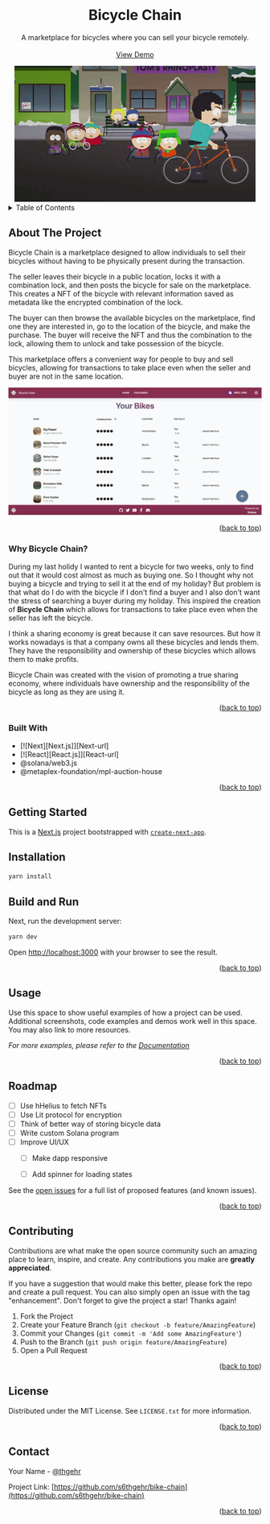 <!-- Improved compatibility of back to top link: See: https://github.com/othneildrew/Best-README-Template/pull/73 -->
<a name="readme-top"></a>
<!--
*** Thanks for checking out the Best-README-Template. If you have a suggestion
*** that would make this better, please fork the repo and create a pull request
*** or simply open an issue with the tag "enhancement".
*** Don't forget to give the project a star!
*** Thanks again! Now go create something AMAZING! :D
-->



<!-- PROJECT SHIELDS -->
<!--
*** I'm using markdown "reference style" links for readability.
*** Reference links are enclosed in brackets [ ] instead of parentheses ( ).
*** See the bottom of this document for the declaration of the reference variables
*** for contributors-url, forks-url, etc. This is an optional, concise syntax you may use.
*** https://www.markdownguide.org/basic-syntax/#reference-style-links
-->


<!-- PROJECT LOGO -->

<br />
<div align="center">
  

  <h1 align="center">Bicycle Chain</h1>

  <p align="center">
    A marketplace for bicycles where you can sell your bicycle remotely.
    <br />
    <br />
    <a href="https://github.com/othneildrew/Best-README-Template">View Demo</a>
  </p>
</div>

<div align="center">
  <img src="/docs/giphy.gif" />
</div>


<!-- TABLE OF CONTENTS -->
<details>
  <summary>Table of Contents</summary>
  <ol>
    <li>
      <a href="#about-the-project">About The Project</a>
      <ul>
        <li><a href="#built-with">Built With</a></li>
      </ul>
    </li>
    <li>
      <a href="#getting-started">Getting Started</a>
      <ul>
        <li><a href="#prerequisites">Prerequisites</a></li>
        <li><a href="#installation">Installation</a></li>
      </ul>
    </li>
    <li><a href="#usage">Usage</a></li>
    <li><a href="#roadmap">Roadmap</a></li>
    <li><a href="#contributing">Contributing</a></li>
    <li><a href="#license">License</a></li>
    <li><a href="#contact">Contact</a></li>
    <li><a href="#acknowledgments">Acknowledgments</a></li>
  </ol>
</details>



<!-- ABOUT THE PROJECT -->
## About The Project


Bicycle Chain is a marketplace designed to allow individuals to sell their bicycles without having to be physically present during the transaction. 

The seller leaves their bicycle in a public location, locks it with a combination lock, and then posts the bicycle for sale on the marketplace. This creates a NFT of the bicycle with relevant information saved as metadata like the encrypted combination of the lock.

The buyer can then browse the available bicycles on the marketplace, find one they are interested in, go to the location of the bicycle, and make the purchase. The buyer will receive the NFT and thus the combination to the lock, allowing them to unlock and take possession of the bicycle.

This marketplace offers a convenient way for people to buy and sell bicycles, allowing for transactions to take place even when the seller and buyer are not in the same location. 

![Bicycle Chain Screenshot](/docs/screenshot.png)


<p align="right">(<a href="#readme-top">back to top</a>)</p>


### Why Bicycle Chain?

During my last holidy I wanted to rent a bicycle for two weeks, only to find out that it would cost almost as much as buying one. So I thought why not buying a bicycle and trying to sell it at the end of my holiday? But problem is that what do I do with the bicycle if I don't find a buyer and I also don't want the stress of searching a buyer during my holiday. This inspired the creation of **Bicycle Chain** which allows for transactions to take place even when the seller has left the bicycle.

I think a sharing economy is great because it can save resources. But how it works nowadays is that a company owns all these bicycles and lends them. They have the responsibility and ownership of these bicycles which allows them to make profits.

Bicycle Chain was created with the vision of promoting a true sharing economy, where individuals have ownership and the responsibility of the bicycle as long as they are using it.


<p align="right">(<a href="#readme-top">back to top</a>)</p>


### Built With

* [![Next][Next.js]][Next-url]
* [![React][React.js]][React-url]
* @solana/web3.js
* @metaplex-foundation/mpl-auction-house


<p align="right">(<a href="#readme-top">back to top</a>)</p>



<!-- GETTING STARTED -->
## Getting Started

This is a [Next.js](https://nextjs.org/) project bootstrapped with [`create-next-app`](https://github.com/vercel/next.js/tree/canary/packages/create-next-app).

## Installation

```bash
yarn install
```

## Build and Run

Next, run the development server:

```bash
yarn dev
```

Open [http://localhost:3000](http://localhost:3000) with your browser to see the result.


<p align="right">(<a href="#readme-top">back to top</a>)</p>


<!-- USAGE EXAMPLES -->
## Usage

Use this space to show useful examples of how a project can be used. Additional screenshots, code examples and demos work well in this space. You may also link to more resources.

_For more examples, please refer to the [Documentation](https://example.com)_

<p align="right">(<a href="#readme-top">back to top</a>)</p>



<!-- ROADMAP -->
## Roadmap

- [ ] Use hHelius to fetch NFTs
- [ ] Use Lit protocol for encryption
- [ ] Think of better way of storing bicycle data
- [ ] Write custom Solana program
- [ ] Improve UI/UX
    - [ ] Make dapp responsive
    - [ ] Add spinner for loading states
     

See the [open issues](https://github.com/s6thgehr/bike-chain/issues) for a full list of proposed features (and known issues).

<p align="right">(<a href="#readme-top">back to top</a>)</p>



<!-- CONTRIBUTING -->
## Contributing

Contributions are what make the open source community such an amazing place to learn, inspire, and create. Any contributions you make are **greatly appreciated**.

If you have a suggestion that would make this better, please fork the repo and create a pull request. You can also simply open an issue with the tag "enhancement".
Don't forget to give the project a star! Thanks again!

1. Fork the Project
2. Create your Feature Branch (`git checkout -b feature/AmazingFeature`)
3. Commit your Changes (`git commit -m 'Add some AmazingFeature'`)
4. Push to the Branch (`git push origin feature/AmazingFeature`)
5. Open a Pull Request

<p align="right">(<a href="#readme-top">back to top</a>)</p>



<!-- LICENSE -->
## License

Distributed under the MIT License. See `LICENSE.txt` for more information.

<p align="right">(<a href="#readme-top">back to top</a>)</p>



<!-- CONTACT -->
## Contact

Your Name - [@thgehr](https://twitter.com/thgehr)

Project Link: [https://github.com/s6thgehr/bike-chain](https://github.com/s6thgehr/bike-chain)

<p align="right">(<a href="#readme-top">back to top</a>)</p>
